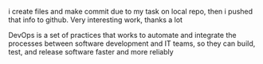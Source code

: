 i create files and make commit due to my task on local repo, then i pushed that info to github. Very interesting work, thanks a lot

DevOps is a set of practices that works to automate and integrate the processes between software development and IT teams, so they can build, test, and release software faster and more reliably